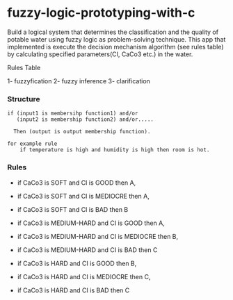 # fuzzy-logic-prototyping-with-c
Build a logical system that determines the classification and the quality of potable water using fuzzy logic as problem-solving technique.
This app that implemented is execute the decision mechanism algorithm (see rules table) by calculating specified parameters(CI, CaCo3 etc.) in the water.

Rules Table

1- 	fuzzyfication
2-  fuzzy inference
3-  clarification

### Structure
```shell
if (input1 is membersihp function1) and/or
   (input2 is membership function2) and/or.....
 
  Then (output is output membership function).

for example rule
	if temperature is high and humidity is high then room is hot.
```

### Rules
* if CaCo3 is SOFT and CI is GOOD then A,
* if CaCo3 is SOFT and CI is MEDIOCRE then A,
* if CaCo3 is SOFT and CI is BAD then B

* if CaCo3 is MEDIUM-HARD and CI is GOOD then A,
* if CaCo3 is MEDIUM-HARD and CI is MEDIOCRE then B,
* if CaCo3 is MEDIUM-HARD and CI is BAD then C

* if CaCo3 is HARD and CI is GOOD then B,
* if CaCo3 is HARD and CI is MEDIOCRE then C,
* if CaCo3 is HARD and CI is BAD then C
